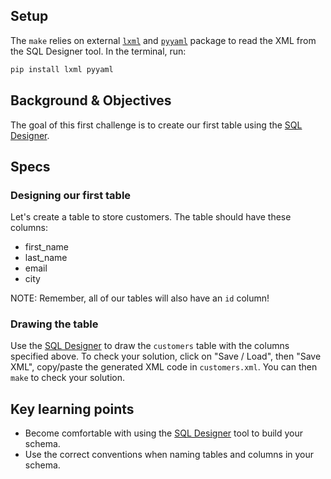 ## Setup

The `make` relies on external [`lxml`](https://pypi.org/project/lxml/) and [`pyyaml`](https://pypi.org/project/pyyaml/) package to read the XML from the SQL Designer tool. In the terminal, run:

```bash
pip install lxml pyyaml
```

## Background & Objectives

The goal of this first challenge is to create our first table using the [SQL Designer](https://kitt.lewagon.com/db/new).

## Specs

### Designing our first table

Let's create a table to store customers. The table should have these columns:

- first_name
- last_name
- email
- city

NOTE: Remember, all of our tables will also have an `id` column!

### Drawing the table

Use the [SQL Designer](https://kitt.lewagon.com/db/new) to draw the `customers` table with the columns specified above.
To check your solution, click on "Save / Load", then "Save XML", copy/paste the generated XML code in `customers.xml`. You can then `make` to check your solution.

## Key learning points

- Become comfortable with using the [SQL Designer](https://kitt.lewagon.com/db/new) tool to build your schema.
- Use the correct conventions when naming tables and columns in your schema.

